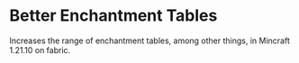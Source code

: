 # Better Enchantment Tables
Increases the range of enchantment tables, among other things, in Mincraft 1.21.10 on fabric.
